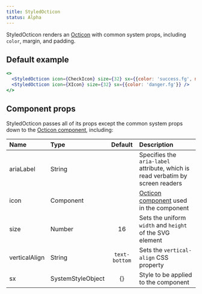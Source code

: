 ```yaml
---
title: StyledOcticon
status: Alpha
---
```


StyledOcticon renders an [Octicon](https://octicons.github.com) with common system props, including `color`, margin, and padding.

## Default example

```jsx live
<>
  <StyledOcticon icon={CheckIcon} size={32} sx={{color: 'success.fg', mr: 2}} />
  <StyledOcticon icon={XIcon} size={32} sx={{color: 'danger.fg'}} />
</>
```

## Component props

StyledOcticon passes all of its props except the common system props down to the [Octicon component](https://github.com/primer/octicons/tree/master/lib/octicons_react#usage), including:

| Name          | Type              |    Default    | Description                                                                                                  |
| :------------ | :---------------- | :-----------: | :----------------------------------------------------------------------------------------------------------- |
| ariaLabel     | String            |               | Specifies the `aria-label` attribute, which is read verbatim by screen readers                               |
| icon          | Component         |               | [Octicon component](https://github.com/primer/octicons/tree/master/lib/octicons_react) used in the component |
| size          | Number            |      16       | Sets the uniform `width` and `height` of the SVG element                                                     |
| verticalAlign | String            | `text-bottom` | Sets the `vertical-align` CSS property                                                                       |
| sx            | SystemStyleObject |      {}       | Style to be applied to the component                                                                         |
